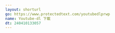 ```yaml
---
layout: shorturl
go: https://www.protectedtext.com/youtubedlprwp
name: Youtube-dl 下載
dt: 240410133057
---
```

